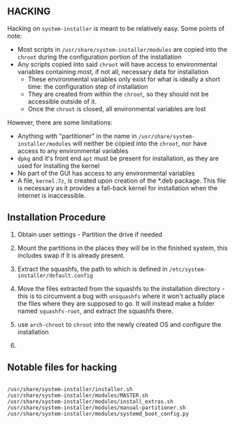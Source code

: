 HACKING
---

Hacking on `system-installer` is meant to be relatively easy. Some points of note:

 * Most scripts in `/usr/share/system-installer/modules` are copied into the `chroot` during the configuration portion of the installation
 * Any scripts copied into said `chroot` will have access to environmental variables containing most, if not all, necessary data for installation
   * These environmental variables only exist for what is ideally a short time: the configuration step of installation
   * They are created from within the `chroot`, so they should not be accessible outside of it.
   * Once the `chroot` is closed, all environmental variables are lost


However, there are some limitations:

 * Anything with "partitioner" in the name in `/usr/share/system-installer/modules` will neither be copied into the `chroot`, nor have access to any environmental variables
 * `dpkg` and it's front end `apt` must be present for installation, as they are used for installing the kernel
 * No part of the GUI has access to any environmental variables
 * A file, `kernel.7z`, is created upon creation of the *.deb package. This file is necessary as it provides a fall-back kernel for installation when the internet is inaccessible.
 
 
 Installation Procedure
 ---
  1. Obtain user settings - Partition the drive if needed
   
  2. Mount the partitions in the places they will be in the finished system, this includes swap if it is already present.
  
  3. Extract the squashfs, the path to which is defined in `/etc/system-installer/default.config`
  
  4. Move the files extracted from the squashfs to the installation directory - this is to circumvent a bug with `unsquashfs` where it won't actually place the files where they are supposed to go. It will instead make a folder named `squashfs-root`, and extract the squashfs there.
  
  5. use `arch-chroot` to `chroot` into the newly created OS and configure the installation
  
  6. 
 
 
 Notable files for hacking
 ---
 
```

/usr/share/system-installer/installer.sh
/usr/share/system-installer/modules/MASTER.sh
/usr/share/system-installer/modules/install_extras.sh
/usr/share/system-installer/modules/manual-partitioner.sh
/usr/share/system-installer/modules/systemd_boot_config.py

```